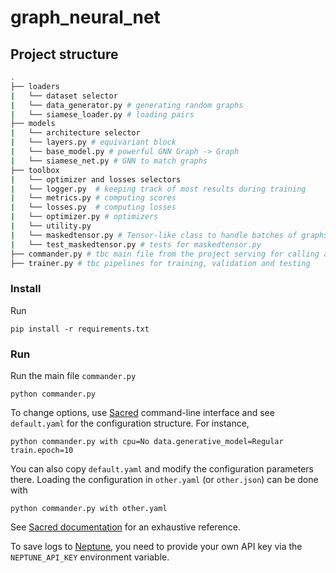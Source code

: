# graph_neural_net

## Project structure

```bash
.
├── loaders
|   └── dataset selector
|   └── data_generator.py # generating random graphs
|   └── siamese_loader.py # loading pairs 
├── models
|   └── architecture selector
|   └── layers.py # equivariant block
|   └── base_model.py # powerful GNN Graph -> Graph
|   └── siamese_net.py # GNN to match graphs
├── toolbox
|   └── optimizer and losses selectors
|   └── logger.py  # keeping track of most results during training
|   └── metrics.py # computing scores
|   └── losses.py  # computing losses
|   └── optimizer.py # optimizers
|   └── utility.py
|   └── maskedtensor.py # Tensor-like class to handle batches of graphs of different sizes
|   └── test_maskedtensor.py # tests for maskedtensor.py
├── commander.py # tbc main file from the project serving for calling all necessary functions for training and testing
├── trainer.py # tbc pipelines for training, validation and testing
```

### Install
Run
```
pip install -r requirements.txt
```
### Run
Run the main file ```commander.py```
```
python commander.py
```
To change options, use [Sacred](https://github.com/IDSIA/sacred) command-line interface and see ```default.yaml``` for the configuration structure. For instance,
```
python commander.py with cpu=No data.generative_model=Regular train.epoch=10 
```
You can also copy ```default.yaml``` and modify the configuration parameters there. Loading the configuration in ```other.yaml``` (or ```other.json```) can be done with
```
python commander.py with other.yaml
```
See [Sacred documentation](http://sacred.readthedocs.org/) for an exhaustive reference. 

To save logs to [Neptune](https://neptune.ai/), you need to provide your own API key via the ```NEPTUNE_API_KEY``` environment variable.
